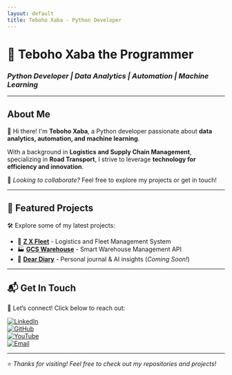 ```yaml
---
layout: default
title: Teboho Xaba - Python Developer
---
```


# 🚀 Teboho Xaba the Programmer

### *Python Developer | Data Analytics | Automation | Machine Learning*

---

## About Me  
👋 Hi there! I'm **Teboho Xaba**, a Python developer passionate about **data analytics, automation, and machine learning**.

With a background in **Logistics and Supply Chain Management**, specializing in **Road Transport**, I strive to leverage **technology for efficiency and innovation**.  

🔹 *Looking to collaborate?* Feel free to explore my projects or get in touch!  

---

## 🚀 Featured Projects  
🛠️ Explore some of my latest projects:

- 🔗 **[Z X Fleet](https://zxfleet.co.za)** - Logistics and Fleet Management System  
- 🏭 **[GCS Warehouse](https://zxfleet.co.za/api/pages)** - Smart Warehouse Management API  
- 📖 **[Dear Diary](#)** - Personal journal & AI insights (*Coming Soon!*)  

---

## 📬 Get In Touch  

💼 Let’s connect! Click below to reach out:  

[![LinkedIn](https://img.shields.io/badge/LinkedIn-0077B5?style=for-the-badge&logo=linkedin&logoColor=white)](https://www.linkedin.com/in/teboho-xaba-a142b617b/)  
[![GitHub](https://img.shields.io/badge/GitHub-181717?style=for-the-badge&logo=github&logoColor=white)](https://github.com/TebohoXaba)  
[![YouTube](https://img.shields.io/badge/YouTube-FF0000?style=for-the-badge&logo=youtube&logoColor=white)](https://www.youtube.com/@Real_Nonkosi)  
[![Email](https://img.shields.io/badge/Gmail-D14836?style=for-the-badge&logo=gmail&logoColor=white)](mailto:your.email@example.com)  


---

⭐ *Thanks for visiting! Feel free to check out my repositories and projects!*  
